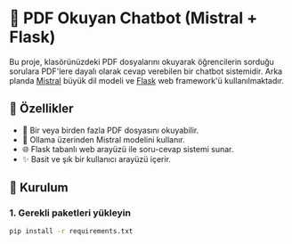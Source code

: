 # 🧠 PDF Okuyan Chatbot (Mistral + Flask)

Bu proje, klasörünüzdeki PDF dosyalarını okuyarak öğrencilerin sorduğu sorulara PDF'lere dayalı olarak cevap verebilen bir chatbot sistemidir. Arka planda [Mistral](https://ollama.com/library/mistral) büyük dil modeli ve [Flask](https://flask.palletsprojects.com/) web framework'ü kullanılmaktadır.

## 📂 Özellikler

- 📄 Bir veya birden fazla PDF dosyasını okuyabilir.
- 🤖 Ollama üzerinden Mistral modelini kullanır.
- 🌐 Flask tabanlı web arayüzü ile soru-cevap sistemi sunar.
- ✨ Basit ve şık bir kullanıcı arayüzü içerir.

## 🚀 Kurulum

### 1. Gerekli paketleri yükleyin

```bash
pip install -r requirements.txt
